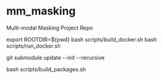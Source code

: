 # mm_masking
Multi-modal Masking Project Repo

export ROOTDIR=${pwd}
bash scripts/build_docker.sh
bash scripts/run_docker.sh


git submodule update --init --recursive

bash scripts/build_packages.sh